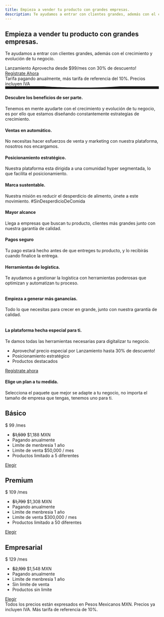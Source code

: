 ```yaml
---
title: Empieza a vender tu producto con grandes empresas.
description: Te ayudamos a entrar con clientes grandes, además con el crecimiento y evolución de tu negocio.
---
```

<!-- Hero Start -->
<section class="bg-half-170 d-table w-100" id="home">
    <div class="container">
        <div class="row align-items-center">
            <div class="col-lg-6 col-md-7">
                <div class="title-heading mt-4">
                    <h1 class="heading mb-3">Empieza a vender tu <span class="text-primary">producto</span> con grandes empresas.</h1>
                    <p class="para-desc text-muted">Te ayudamos a entrar con clientes grandes, además con el crecimiento y evolución de tu negocio.</p>
                    <div class="alert alert-light alert-pills shadow" role="alert">
                        <span class="badge badge-pill badge-danger mr-1">Lanzamiento</span>
                        <span class="content"> Aprovecha desde  <span class="text-primary">$99/mes</span> con 30% de descuento!</span>
                    </div>
                    <div class="mt-4">
                        <a href="https://flopp.me/merchantsignup?from=LPP&to=SUP" target="_blank" class="btn btn-primary mt-2 mr-2">Regístrate Ahora <i class="uil uil-arrow-right"></i></a>
                    </div>
                    <span class="text-muted">Tarifa pagando anualmente, más tarifa de referencia del 10%. Precios incluyen IVA</span>
                </div>
            </div><!--end col-->
            <div class="col-lg-6 col-md-5 mt-4 pt-2 mt-sm-0 pt-sm-0">
                <div class="text-md-right text-center">
                    <img src="/images/store/papa-blanca-1.jpg" class="img-fluid" alt="">
                </div>
            </div>
        </div><!--end row-->
    </div><!--end container-->
</section><!--end section-->
<!-- Hero End -->

<!-- Shape Start -->
<div class="position-relative">
    <div class="shape overflow-hidden text-light">
        <svg viewBox="0 0 2880 48" fill="none" xmlns="http://www.w3.org/2000/svg">
            <path d="M0 48H1437.5H2880V0H2160C1442.5 52 720 0 720 0H0V48Z" fill="currentColor"></path>
        </svg>
    </div>
</div>
<!--Shape End-->

<!-- Features Start -->
<section class="section bg-light">
    <div class="container">
        <div class="row justify-content-center">
            <div class="col-12 text-center">
                <div class="section-title mb-4 pb-2">
                    <h4 class="title mb-4">Descubre los beneficios de ser parte.</h4>
                    <p class="text-muted para-desc mb-0 mx-auto">Tenemos en mente ayudarte con el crecimiento y evolución de tu negocio, es por ello que estamos <span class="text-primary font-weight-bold">diseñando</span> constantemente estrategias de crecimiento.</p>
                </div>
            </div><!--end col-->
        </div><!--end row-->
        <div class="row justify-content-center align-items-center">
            <div class="col-lg-8 col-md-8">
                <div mt-4 pt-2 class="row">
                    <div class="col-md-6 col-12">
                        <div class="media features pt-4 pb-4">
                            <div class="icon text-center rounded-circle text-primary mr-3 mt-2">
                                <i class="uil h2 uil-store"></i>
                            </div>
                            <div class="media-body">
                                <h4 class="title">Ventas en automático.</h4>
                                <p class="text-muted para mb-0">No necesitas hacer esfuerzos de venta y marketing con nuestra plataforma, nosotros nos encargamos.</p>
                            </div>
                        </div>
                    </div><!--end col-->
                    <div class="col-md-6 col-12">
                        <div class="media features pt-4 pb-4">
                            <div class="icon text-center rounded-circle text-primary mr-3 mt-2">
                                <i class="uil h2 uil-crosshair"></i>
                            </div>
                            <div class="media-body">
                                <h4 class="title">Posicionamiento estratégico.</h4>
                                <p class="text-muted para mb-0">Nuestra plataforma esta dirigida a una comunidad hyper segmentada, lo que facilita el posicionamiento.</p>
                            </div>
                        </div>
                    </div><!--end col-->
                    <div class="col-md-6 col-12">
                        <div class="media features pt-4 pb-4">
                            <div class="icon text-center rounded-circle text-primary mr-3 mt-2">
                                <i class="uil h2 uil-trees"></i>
                            </div>
                            <div class="media-body">
                                <h4 class="title">Marca sustentable.</h4>
                                <p class="text-muted para mb-0">Nuestra misión es reducir el desperdicio de alimento, únete a este movimiento. <span class="text-primary font-weight-bold">#SinDesperdicioDeComida</span></p>
                            </div>
                        </div>
                    </div><!--end col-->
                    <div class="col-md-6 col-12">
                        <div class="media features pt-4 pb-4">
                            <div class="icon text-center rounded-circle text-primary mr-3 mt-2">
                                <i class="uil h2 uil-chart-line"></i>
                            </div>
                            <div class="media-body">
                                <h4 class="title">Mayor alcance</h4>
                                <p class="text-muted para mb-0">Llega a empresas que buscan tu producto, clientes más grandes junto con nuestra garantía de calidad.</p>
                            </div>
                        </div>
                    </div><!--end col-->
                    <div class="col-md-6 col-12">
                        <div class="media features pt-4 pb-4">
                            <div class="icon text-center rounded-circle text-primary mr-3 mt-2">
                                <i class="uil h2 uil-shield-check"></i>
                            </div>
                            <div class="media-body">
                                <h4 class="title">Pagos seguro</h4>
                                <p class="text-muted para mb-0">Tu pago estará hecho antes de que entreges tu producto, y lo recibirás cuando finalice la entrega.</p>
                            </div>
                        </div>
                    </div><!--end col-->
                    <div class="col-md-6 col-12">
                        <div class="media features pt-4 pb-4">
                            <div class="icon text-center rounded-circle text-primary mr-3 mt-2">
                                <i class="uil h2 uil-truck"></i>
                            </div>
                            <div class="media-body">
                                <h4 class="title">Herramientas de logística.</h4>
                                <p class="text-muted para mb-0">Te ayudamos a gestionar la logística con herramientas poderosas que optimizan y automatizan tu proceso.</p>
                            </div>
                        </div>
                    </div><!--end col-->
                </div><!--end row-->
            </div><!--end col-->
            <div class="col-lg-4 col-md-4 col-12 mt-4 pt-2 text-center text-md-right">
                <img src="/images/concept/carga.png" class="img-fluid" alt="">
            </div><!--end col-->
        </div><!--end row-->
    </div><!--end container-->
</section><!--end section-->
<!-- Feature End -->

<!-- Showcase Start -->
<section class="section pt-0 bg-light">
    <div class="container">
        <div class="row justify-content-center">
            <div class="col-12 text-center">
                <div class="section-title mb-4 pb-2">
                    <h4 class="title mb-4">Empieza a generar más ganancías.</h4>
                    <p class="text-muted para-desc mb-0 mx-auto">Todo lo que necesitas para crecer en <span class="text-primary font-weight-bold">grande</span>, junto con nuestra garantía de calidad.</p>
                </div>
            </div><!--end col-->
        </div><!--end row-->
        <div class="row align-items-center">
            <div class="col-lg-5 col-md-6 mt-4 pt-2">
                <img src="/images/concept/recibo.png" class="img-fluid mx-auto d-block" alt="">
            </div><!--end col-->
            <div class="col-lg-7 col-md-6 mt-4 pt-2">
                <div class="section-title ml-lg-5">
                    <h4 class="title mb-4">La plataforma hecha <span class="text-primary">especial</span> para ti.</h4>
                    <p class="text-muted">Te damos todas las herramientas necesarias para digitalizar tu negocio.</p>
                    <ul class="list-unstyled text-muted">
                        <li class="mb-0"><span class="text-success h5 mr-2"><i class="uil uil-check-circle"></i></span>Aprovecha! precio especial por <span class="badge badge-pill badge-danger"> Lanzamiento</span> hasta <span class="text-primary font-weight-bold">30%</span> de descuento! </li>
                        <li class="mb-0"><span class="text-success h5 mr-2"><i class="uil uil-check-circle"></i></span>Posicionamiento estratégico</li>
                        <li class="mb-0"><span class="text-success h5 mr-2"><i class="uil uil-check-circle"></i></span>Productos destacados</li>
                    </ul>
                    <a href="https://flopp.me/merchantsignup?from=LPP&to=SUP" target="_blank" class="mt-3 h6 text-primary">Regístrate ahora <i class="mdi mdi-chevron-right"></i></a>
                </div>
            </div><!--end col-->
        </div><!--end row-->
    </div><!--end container-->
</section><!--end section-->
<!-- Showcase End -->

<!-- Price Start -->
<section class="section">
    <div class="container">
        <div class="row justify-content-center">
            <div class="col-12 text-center">
                <div class="section-title mb-4 pb-2">
                    <h4 class="title mb-4">Elige un plan a tu medida.</h4>
                    <p class="text-muted para-desc mb-0 mx-auto">Selecciona el paquete que mejor se adapte a tu negocio, no importa el tamaño de empresa que tengas, tenemos uno para ti.</p>
                </div>
            </div><!--end col-->
        </div><!--end row-->
        <div class="row align-items-center">
            <div class="col-md-4 col-12 mt-4 pt-2">
                <div class="card pricing-rates bg-light py-5 border-0 rounded text-center">
                    <div class="card-body">
                        <h2 class="title text-uppercase mb-4">Básico</h2>
                        <div class="d-flex justify-content-center mb-4">
                            <span class="h4 mb-0 mt-2">$</span>
                            <span class="price h1 mb-0">99</span>
                            <span class="h4 align-self-end mb-1">/mes</span>
                        </div>
                        <ul class="list-unstyled mb-0 pl-0">
                            <li class="h6 text-muted mb-0"><del class="text-danger ml-2">$1,599</del> $1,188 MXN</li>
                            <li class="h6 text-muted mb-0">Pagando anualmente</li>
                            <li class="h6 text-muted mb-0"><span class="text-primary h5 mr-2"><i class="uil uil-check-circle"></i></span>Limite de menbresia 1 año</li>
                            <li class="h6 text-muted mb-0"><span class="text-primary h5 mr-2"><i class="uil uil-check-circle"></i></span>Limite de venta $50,000 / mes</li>
                            <li class="h6 text-muted mb-0"><span class="text-primary h5 mr-2"><i class="uil uil-check-circle"></i></span>Productos limitado a 5 diferentes</li>
                        </ul>
                        <a href="https://flopp.me/merchantsignup?from=LPP&to=SUP&do=step2&package_id=5" target="_blank" class="btn btn-primary mt-4">Elegir</a>
                    </div>
                </div>
            </div><!--end col-->
            <div class="col-md-4 col-12 mt-4 pt-2">
                <div class="card pricing-rates starter-plan bg-light py-5 border-0 rounded text-center">
                    <div class="card-body">
                        <h2 class="title text-uppercase text-primary mb-4">Premium</h2>
                        <div class="d-flex justify-content-center mb-4">
                            <span class="h4 mb-0 mt-2">$</span>
                            <span class="price h1 mb-0">109</span>
                            <span class="h4 align-self-end mb-1">/mes</span>
                        </div>
                        <ul class="list-unstyled mb-0 pl-0">
                            <li class="h6 text-muted mb-0"><del class="text-danger ml-2">$1,799</del> $1,308 MXN</li>
                            <li class="h6 text-muted mb-0">Pagando anualmente</li>
                            <li class="h6 text-muted mb-0"><span class="text-primary h5 mr-2"><i class="uil uil-check-circle"></i></span>Limite de menbresia 1 año</li>
                            <li class="h6 text-muted mb-0"><span class="text-primary h5 mr-2"><i class="uil uil-check-circle"></i></span>Limite de venta $300,000 / mes</li>
                            <li class="h6 text-muted mb-0"><span class="text-primary h5 mr-2"><i class="uil uil-check-circle"></i></span>Productos limitado a 50 diferentes</li>
                        </ul>
                        <a href="https://flopp.me/merchantsignup?from=LPP&to=SUP&do=step2&package_id=6" target="_blank" class="btn btn-primary mt-4">Elegir</a>
                    </div>
                </div>
            </div><!--end col-->
            <div class="col-md-4 col-12 mt-4 pt-2">
                <div class="card pricing-rates bg-light py-5 border-0 rounded text-center">
                    <div class="card-body">
                        <h2 class="title text-uppercase mb-4">Empresarial</h2>
                        <div class="d-flex justify-content-center mb-4">
                            <span class="h4 mb-0 mt-2">$</span>
                            <span class="price h1 mb-0">129</span>
                            <span class="h4 align-self-end mb-1">/mes</span>
                        </div>
                        <ul class="list-unstyled mb-0 pl-0">
                            <li class="h6 text-muted mb-0"><del class="text-danger ml-2">$2,199</del> $1,548 MXN</li>
                            <li class="h6 text-muted mb-0">Pagando anualmente</li>
                            <li class="h6 text-muted mb-0"><span class="text-primary h5 mr-2"><i class="uil uil-check-circle"></i></span>Limite de menbresia 1 año</li>
                            <li class="h6 text-muted mb-0"><span class="text-primary h5 mr-2"><i class="uil uil-check-circle"></i></span>Sin limite de venta</li>
                            <li class="h6 text-muted mb-0"><span class="text-primary h5 mr-2"><i class="uil uil-check-circle"></i></span>Productos sin limite</li>
                        </ul>
                        <a href="https://flopp.me/merchantsignup?from=LPP&to=SUP&do=step2&package_id=7" target="_blank" class="btn btn-primary mt-4">Elegir</a>
                    </div>
                </div>
            </div><!--end col-->
            <span class="text-muted mt-4">Todos los precios están expresados en Pesos Mexicanos MXN. Precios ya incluyen IVA. Más tarifa de referencia de 10%. </span>
        </div><!--end row-->
    </div><!--end container-->
</section><!--end section-->
<!-- Price End -->
